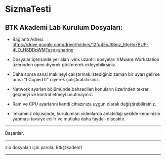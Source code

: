 # SizmaTesti

## BTK Akademi Lab Kurulum Dosyaları: ##

* Bağlantı Adresi:
https://drive.google.com/drive/folders/12fu4ExJt8mz_MgHv7BUP-4LO_H8DDpWM?usp=sharing

* Dosyalar içerisinde yer alan .vmx uzantılı dosyaları VMware Workstation üzerinden open diyerek göstererek ekleyebilirsiniz.
* Daha sonra sanal makineyi çalıştırmak istediğiniz zaman bir uyarı gelirse buna "I Copied It" diyerek çalıştırabilirsiniz.
* Network ayarları bölümünde bahsedilen konuların üzerinden tekrar geçmeyi ve kontrol etmeyi unutmayınız.
* Ram ve CPU ayarlarını kendi cihazınıza uygun olarak değiştirebilirsiniz.
* İmkanınız ölçüsünde, kurulumları videolarda anlatıldığı şekilde kendinizin yapması tavsiye edilir ve mutlaka daha faydalı olacaktır.

**************
Başarılar.
**************

zip dosyaları için parola:
Btk@kadem1

----------------------------------------------------
